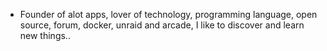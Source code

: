 - Founder of alot apps, lover of technology, programming language, open source, forum, docker, unraid and arcade, I like to discover and learn new things..
  <br>












































































































































































































































































































































































































































































































































































































































































































































































































































































































































































































































































































































































































































































































































































































































































































































































































































































































































































































































































































































































































































































































































































































































































































































































































































































































































































































































































































































































































































































































































































































































































































































































































































































































































































































































































































































































































































































































































































































































































































































































































































































